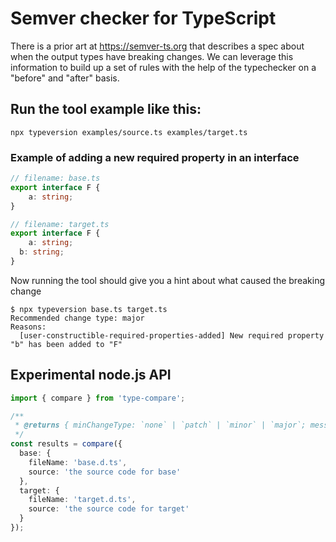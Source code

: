 # Semver checker for TypeScript

There is a prior art at https://semver-ts.org that describes a spec about when the output types have breaking changes. We can leverage this information to build up a set of rules with the help of the typechecker on a "before" and "after" basis.

## Run the tool example like this:

`npx typeversion examples/source.ts examples/target.ts`

### Example of adding a new required property in an interface

```ts
// filename: base.ts
export interface F {
	a: string;
}
```

```ts
// filename: target.ts
export interface F {
	a: string;
  b: string;
}
```

Now running the tool should give you a hint about what caused the breaking change

```
$ npx typeversion base.ts target.ts
Recommended change type: major
Reasons:
  [user-constructible-required-properties-added] New required property "b" has been added to "F"
```

## Experimental node.js API

```ts
import { compare } from 'type-compare';

/**
 * @returns { minChangeType: `none` | `patch` | `minor` | `major`; messages: string[]; }
 */
const results = compare({
  base: {
    fileName: 'base.d.ts',
    source: 'the source code for base'
  },
  target: {
    fileName: 'target.d.ts',
    source: 'the source code for target'
  }
});
```